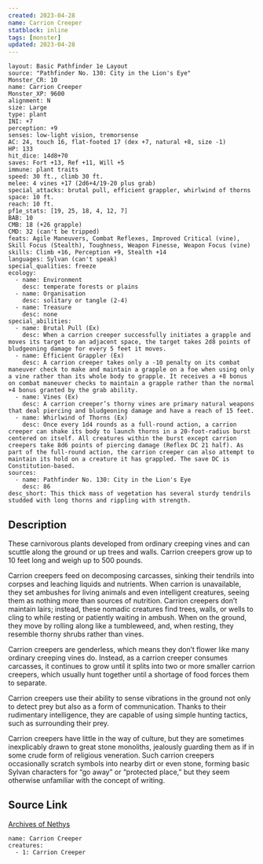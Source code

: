 ```yaml
---
created: 2023-04-28
name: Carrion Creeper
statblock: inline
tags: [monster]
updated: 2023-04-28
---
```

```statblock
layout: Basic Pathfinder 1e Layout
source: "Pathfinder No. 130: City in the Lion's Eye"
Monster_CR: 10
name: Carrion Creeper
Monster_XP: 9600
alignment: N
size: Large
type: plant
INI: +7
perception: +9
senses: low-light vision, tremorsense
AC: 24, touch 16, flat-footed 17 (dex +7, natural +8, size -1)
HP: 133
hit_dice: 14d8+70
saves: Fort +13, Ref +11, Will +5
immune: plant traits
speed: 30 ft., climb 30 ft.
melee: 4 vines +17 (2d6+4/19-20 plus grab)
special_attacks: brutal pull, efficient grappler, whirlwind of thorns
space: 10 ft.
reach: 10 ft.
pf1e_stats: [19, 25, 18, 4, 12, 7]
BAB: 10
CMB: 18 (+26 grapple)
CMD: 32 (can't be tripped)
feats: Agile Maneuvers, Combat Reflexes, Improved Critical (vine), Skill Focus (Stealth), Toughness, Weapon Finesse, Weapon Focus (vine)
skills: Climb +16, Perception +9, Stealth +14
languages: Sylvan (can't speak)
special_qualities: freeze
ecology:
  - name: Environment
    desc: temperate forests or plains
  - name: Organisation
    desc: solitary or tangle (2-4)
  - name: Treasure
    desc: none
special_abilities:
  - name: Brutal Pull (Ex)
    desc: When a carrion creeper successfully initiates a grapple and moves its target to an adjacent space, the target takes 2d8 points of bludgeoning damage for every 5 feet it moves.
  - name: Efficient Grappler (Ex)
    desc: A carrion creeper takes only a -10 penalty on its combat maneuver check to make and maintain a grapple on a foe when using only a vine rather than its whole body to grapple. It receives a +8 bonus on combat maneuver checks to maintain a grapple rather than the normal +4 bonus granted by the grab ability.
  - name: Vines (Ex)
    desc: A carrion creeper’s thorny vines are primary natural weapons that deal piercing and bludgeoning damage and have a reach of 15 feet.
  - name: Whirlwind of Thorns (Ex)
    desc: Once every 1d4 rounds as a full-round action, a carrion creeper can shake its body to launch thorns in a 20-foot-radius burst centered on itself. All creatures within the burst except carrion creepers take 8d6 points of piercing damage (Reflex DC 21 half). As part of the full-round action, the carrion creeper can also attempt to maintain its hold on a creature it has grappled. The save DC is Constitution-based.
sources:
  - name: Pathfinder No. 130: City in the Lion's Eye
    desc: 86
desc_short: This thick mass of vegetation has several sturdy tendrils studded with long thorns and rippling with strength.
```
## Description
These carnivorous plants developed from ordinary creeping vines and can scuttle along the ground or up trees and walls. Carrion creepers grow up to 10 feet long and weigh up to 500 pounds.

 Carrion creepers feed on decomposing carcasses, sinking their tendrils into corpses and leaching liquids and nutrients. When carrion is unavailable, they set ambushes for living animals and even intelligent creatures, seeing them as nothing more than sources of nutrition. Carrion creepers don’t maintain lairs; instead, these nomadic creatures find trees, walls, or wells to cling to while resting or patiently waiting in ambush. When on the ground, they move by rolling along like a tumbleweed, and, when resting, they resemble thorny shrubs rather than vines.

 Carrion creepers are genderless, which means they don’t flower like many ordinary creeping vines do. Instead, as a carrion creeper consumes carcasses, it continues to grow until it splits into two or more smaller carrion creepers, which usually hunt together until a shortage of food forces them to separate.

 Carrion creepers use their ability to sense vibrations in the ground not only to detect prey but also as a form of communication. Thanks to their rudimentary intelligence, they are capable of using simple hunting tactics, such as surrounding their prey.

 Carrion creepers have little in the way of culture, but they are sometimes inexplicably drawn to great stone monoliths, jealously guarding them as if in some crude form of religious veneration. Such carrion creepers occasionally scratch symbols into nearby dirt or even stone, forming basic Sylvan characters for “go away” or “protected place,” but they seem otherwise unfamiliar with the concept of writing.
## Source Link
[Archives of Nethys](https://aonprd.com/MonsterDisplay.aspx?ItemName=Carrion%20Creeper)
```encounter-table
name: Carrion Creeper
creatures:
  - 1: Carrion Creeper
```
